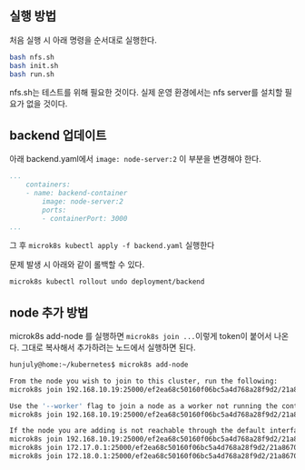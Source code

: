 ## 실행 방법

처음 실행 시 아래 명령을 순서대로 실행한다.

```sh
bash nfs.sh
bash init.sh
bash run.sh
```

nfs.sh는 테스트를 위해 필요한 것이다. 실제 운영 환경에서는 nfs server를 설치할 필요가 없을 것이다.

## backend 업데이트

아래 backend.yaml에서 `image: node-server:2` 이 부분을 변경해야 한다.

```yaml
...
    containers:
    - name: backend-container
        image: node-server:2
        ports:
        - containerPort: 3000
...
```

그 후 `microk8s kubectl apply -f backend.yaml` 실행한다

문제 발생 시 아래와 같이 롤백할 수 있다.

```sh
microk8s kubectl rollout undo deployment/backend
```

## node 추가 방법

microk8s add-node 를 실행하면 `microk8s join ...`이렇게 token이 붙어서 나온다. 그대로 복사해서 추가하려는 노드에서 실행하면 된다.

```sh
hunjuly@home:~/kubernetes$ microk8s add-node

From the node you wish to join to this cluster, run the following:
microk8s join 192.168.10.19:25000/ef2ea68c50160f06bc5a4d768a28f9d2/21a8670f352b

Use the '--worker' flag to join a node as a worker not running the control plane, eg:
microk8s join 192.168.10.19:25000/ef2ea68c50160f06bc5a4d768a28f9d2/21a8670f352b --worker

If the node you are adding is not reachable through the default interface you can use one of the following:
microk8s join 192.168.10.19:25000/ef2ea68c50160f06bc5a4d768a28f9d2/21a8670f352b
microk8s join 172.17.0.1:25000/ef2ea68c50160f06bc5a4d768a28f9d2/21a8670f352b
microk8s join 172.18.0.1:25000/ef2ea68c50160f06bc5a4d768a28f9d2/21a8670f352b
```
